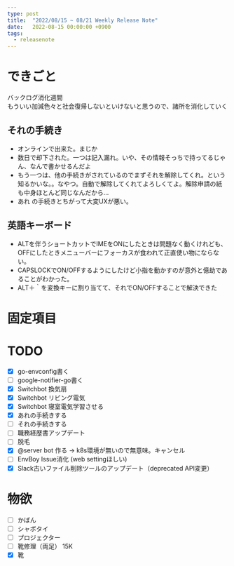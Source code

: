 ```yaml
---
type: post
title:  "2022/08/15 ~ 08/21 Weekly Release Note"
date:   2022-08-15 00:00:00 +0900
tags:
  - releasenote
---
```

# できごと

バックログ消化週間  
もういい加減色々と社会復帰しないといけないと思うので、諸所を消化していく

## それの手続き

* オンラインで出来た。まじか
* 数日で却下された。一つは記入漏れ。いや、その情報そっちで持ってるじゃん、なんで書かせるんだよ
* もう一つは、他の手続きがされているのでまずそれを解除してくれ。という知るかいな。。なやつ。自動で解除してくれてよろしくてよ。解除申請の紙も中身ほとんど同じなんだから…
* あれ の手続きとちがって大変UXが悪い。

## 英語キーボード

* ALTを伴うショートカットでIMEをONにしたときは問題なく動くけれども、OFFにしたときメニューバーにフォーカスが食われて正直使い物にならない。
* CAPSLOCKでON/OFFするようにしたけど小指を動かすのが意外と億劫であることがわかった。
* ALT＋｀を変換キーに割り当てて、それでON/OFFすることで解決できた

# 固定項目

# TODO 

- [x] go-envconfig書く
- [ ] google-notifier-go書く
- [x] Switchbot 換気扇
- [x] Switchbot リビング電気
- [x] Switchbot 寝室電気学習させる
- [x] あれの手続きする
- [ ] それの手続きする
- [ ] 職務経歴書アップデート
- [ ] 脱毛
- [x] @server bot 作る -> k8s環境が無いので無意味。キャンセル
- [ ] EnvBoy Issue消化 (web settingほしい)
- [x] Slack古いファイル削除ツールのアップデート（deprecated API変更）

# 物欲

- [ ] かばん
- [ ] シャボタイ
- [ ] プロジェクター
- [ ] 靴修理（両足） 15K
- [x] 靴
